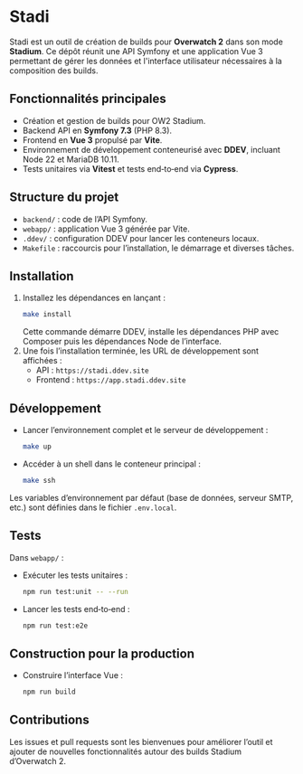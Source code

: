 # Stadi

Stadi est un outil de création de builds pour **Overwatch 2** dans son mode **Stadium**. Ce dépôt réunit une API Symfony et une application Vue 3 permettant de gérer les données et l'interface utilisateur nécessaires à la composition des builds.

## Fonctionnalités principales
- Création et gestion de builds pour OW2 Stadium.
- Backend API en **Symfony 7.3** (PHP 8.3).
- Frontend en **Vue 3** propulsé par **Vite**.
- Environnement de développement conteneurisé avec **DDEV**, incluant Node 22 et MariaDB 10.11.
- Tests unitaires via **Vitest** et tests end‑to‑end via **Cypress**.

## Structure du projet
- `backend/` : code de l’API Symfony.
- `webapp/` : application Vue 3 générée par Vite.
- `.ddev/` : configuration DDEV pour lancer les conteneurs locaux.
- `Makefile` : raccourcis pour l’installation, le démarrage et diverses tâches.

## Installation
1. Installez les dépendances en lançant :
   ```bash
   make install
   ```
   Cette commande démarre DDEV, installe les dépendances PHP avec Composer puis les dépendances Node de l’interface.
2. Une fois l’installation terminée, les URL de développement sont affichées :
   - API : `https://stadi.ddev.site`
   - Frontend : `https://app.stadi.ddev.site`

## Développement
- Lancer l’environnement complet et le serveur de développement :
  ```bash
  make up
  ```
- Accéder à un shell dans le conteneur principal :
  ```bash
  make ssh
  ```

Les variables d’environnement par défaut (base de données, serveur SMTP, etc.) sont définies dans le fichier `.env.local`.

## Tests
Dans `webapp/` :
- Exécuter les tests unitaires :
  ```bash
  npm run test:unit -- --run
  ```
- Lancer les tests end‑to‑end :
  ```bash
  npm run test:e2e
  ```

## Construction pour la production
- Construire l’interface Vue :
  ```bash
  npm run build
  ```

## Contributions
Les issues et pull requests sont les bienvenues pour améliorer l’outil et ajouter de nouvelles fonctionnalités autour des builds Stadium d’Overwatch 2.
